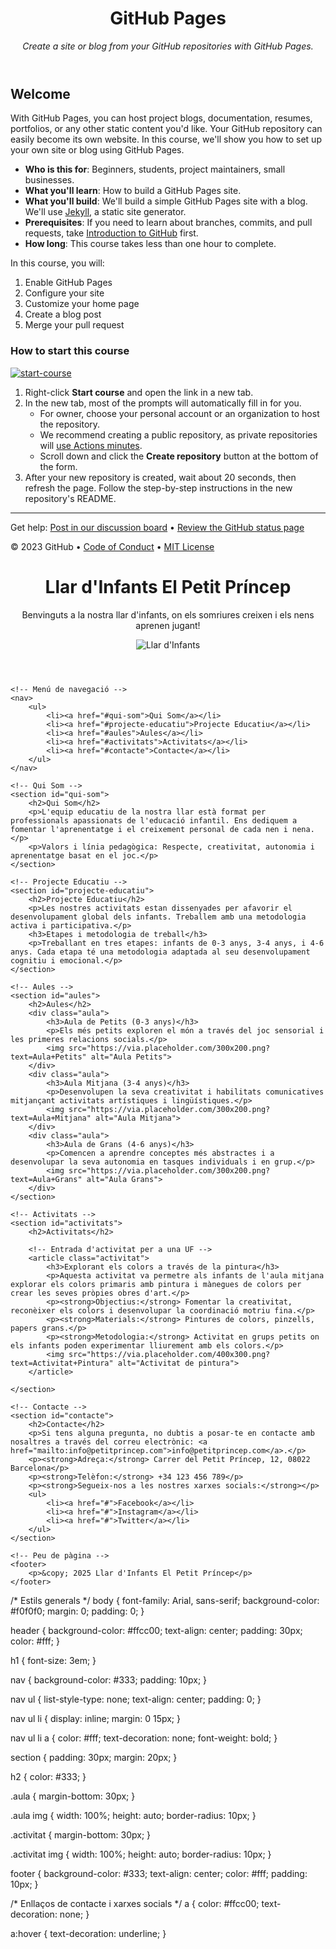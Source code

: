 <header>

<!--
  <<< Author notes: Course header >>>
  Include a 1280×640 image, course title in sentence case, and a concise description in emphasis.
  In your repository settings: enable template repository, add your 1280×640 social image, auto delete head branches.
  Add your open source license, GitHub uses MIT license.
-->

# GitHub Pages

_Create a site or blog from your GitHub repositories with GitHub Pages._

</header>

<!--
  <<< Author notes: Course start >>>
  Include start button, a note about Actions minutes,
  and tell the learner why they should take the course.
-->

## Welcome

With GitHub Pages, you can host project blogs, documentation, resumes, portfolios, or any other static content you'd like. Your GitHub repository can easily become its own website. In this course, we'll show you how to set up your own site or blog using GitHub Pages.

- **Who is this for**: Beginners, students, project maintainers, small businesses.
- **What you'll learn**: How to build a GitHub Pages site.
- **What you'll build**: We'll build a simple GitHub Pages site with a blog. We'll use [Jekyll](https://jekyllrb.com), a static site generator.
- **Prerequisites**: If you need to learn about branches, commits, and pull requests, take [Introduction to GitHub](https://github.com/skills/introduction-to-github) first.
- **How long**: This course takes less than one hour to complete.

In this course, you will:

1. Enable GitHub Pages
2. Configure your site
3. Customize your home page
4. Create a blog post
5. Merge your pull request

### How to start this course

<!-- For start course, run in JavaScript:
'https://github.com/new?' + new URLSearchParams({
  template_owner: 'skills',
  template_name: 'github-pages',
  owner: '@me',
  name: 'skills-github-pages',
  description: 'My clone repository',
  visibility: 'public',
}).toString()
-->

[![start-course](https://user-images.githubusercontent.com/1221423/235727646-4a590299-ffe5-480d-8cd5-8194ea184546.svg)](https://github.com/new?template_owner=skills&template_name=github-pages&owner=%40me&name=skills-github-pages&description=My+clone+repository&visibility=public)

1. Right-click **Start course** and open the link in a new tab.
2. In the new tab, most of the prompts will automatically fill in for you.
   - For owner, choose your personal account or an organization to host the repository.
   - We recommend creating a public repository, as private repositories will [use Actions minutes](https://docs.github.com/en/billing/managing-billing-for-github-actions/about-billing-for-github-actions).
   - Scroll down and click the **Create repository** button at the bottom of the form.
3. After your new repository is created, wait about 20 seconds, then refresh the page. Follow the step-by-step instructions in the new repository's README.

<footer>

<!--
  <<< Author notes: Footer >>>
  Add a link to get support, GitHub status page, code of conduct, license link.
-->

---

Get help: [Post in our discussion board](https://github.com/orgs/skills/discussions/categories/github-pages) &bull; [Review the GitHub status page](https://www.githubstatus.com/)

&copy; 2023 GitHub &bull; [Code of Conduct](https://www.contributor-covenant.org/version/2/1/code_of_conduct/code_of_conduct.md) &bull; [MIT License](https://gh.io/mit)

</footer>
<!DOCTYPE html>
<html lang="ca">
<head>
    <meta charset="UTF-8">
    <meta name="viewport" content="width=device-width, initial-scale=1.0">
    <title>Llar d'Infants El Petit Príncep</title>
    <link rel="stylesheet" href="styles.css">
</head>
<body>
    <!-- Pàgina d'inici -->
    <header>
        <h1>Llar d'Infants El Petit Príncep</h1>
        <p>Benvinguts a la nostra llar d'infants, on els somriures creixen i els nens aprenen jugant!</p>
        <img src="https://via.placeholder.com/400x200.png?text=Imatge+de+Benvinguda" alt="Llar d'Infants" />
    </header>

    <!-- Menú de navegació -->
    <nav>
        <ul>
            <li><a href="#qui-som">Qui Som</a></li>
            <li><a href="#projecte-educatiu">Projecte Educatiu</a></li>
            <li><a href="#aules">Aules</a></li>
            <li><a href="#activitats">Activitats</a></li>
            <li><a href="#contacte">Contacte</a></li>
        </ul>
    </nav>

    <!-- Qui Som -->
    <section id="qui-som">
        <h2>Qui Som</h2>
        <p>L'equip educatiu de la nostra llar està format per professionals apassionats de l'educació infantil. Ens dediquem a fomentar l'aprenentatge i el creixement personal de cada nen i nena.</p>
        <p>Valors i línia pedagògica: Respecte, creativitat, autonomia i aprenentatge basat en el joc.</p>
    </section>

    <!-- Projecte Educatiu -->
    <section id="projecte-educatiu">
        <h2>Projecte Educatiu</h2>
        <p>Les nostres activitats estan dissenyades per afavorir el desenvolupament global dels infants. Treballem amb una metodologia activa i participativa.</p>
        <h3>Etapes i metodologia de treball</h3>
        <p>Treballant en tres etapes: infants de 0-3 anys, 3-4 anys, i 4-6 anys. Cada etapa té una metodologia adaptada al seu desenvolupament cognitiu i emocional.</p>
    </section>

    <!-- Aules -->
    <section id="aules">
        <h2>Aules</h2>
        <div class="aula">
            <h3>Aula de Petits (0-3 anys)</h3>
            <p>Els més petits exploren el món a través del joc sensorial i les primeres relacions socials.</p>
            <img src="https://via.placeholder.com/300x200.png?text=Aula+Petits" alt="Aula Petits">
        </div>
        <div class="aula">
            <h3>Aula Mitjana (3-4 anys)</h3>
            <p>Desenvolupen la seva creativitat i habilitats comunicatives mitjançant activitats artístiques i lingüístiques.</p>
            <img src="https://via.placeholder.com/300x200.png?text=Aula+Mitjana" alt="Aula Mitjana">
        </div>
        <div class="aula">
            <h3>Aula de Grans (4-6 anys)</h3>
            <p>Comencen a aprendre conceptes més abstractes i a desenvolupar la seva autonomia en tasques individuals i en grup.</p>
            <img src="https://via.placeholder.com/300x200.png?text=Aula+Grans" alt="Aula Grans">
        </div>
    </section>

    <!-- Activitats -->
    <section id="activitats">
        <h2>Activitats</h2>

        <!-- Entrada d'activitat per a una UF -->
        <article class="activitat">
            <h3>Explorant els colors a través de la pintura</h3>
            <p>Aquesta activitat va permetre als infants de l'aula mitjana explorar els colors primaris amb pintura i mànegues de colors per crear les seves pròpies obres d'art.</p>
            <p><strong>Objectius:</strong> Fomentar la creativitat, reconèixer els colors i desenvolupar la coordinació motriu fina.</p>
            <p><strong>Materials:</strong> Pintures de colors, pinzells, papers grans.</p>
            <p><strong>Metodologia:</strong> Activitat en grups petits on els infants poden experimentar lliurement amb els colors.</p>
            <img src="https://via.placeholder.com/400x300.png?text=Activitat+Pintura" alt="Activitat de pintura">
        </article>

    </section>

    <!-- Contacte -->
    <section id="contacte">
        <h2>Contacte</h2>
        <p>Si tens alguna pregunta, no dubtis a posar-te en contacte amb nosaltres a través del correu electrònic: <a href="mailto:info@petitprincep.com">info@petitprincep.com</a>.</p>
        <p><strong>Adreça:</strong> Carrer del Petit Príncep, 12, 08022 Barcelona</p>
        <p><strong>Telèfon:</strong> +34 123 456 789</p>
        <p><strong>Segueix-nos a les nostres xarxes socials:</strong></p>
        <ul>
            <li><a href="#">Facebook</a></li>
            <li><a href="#">Instagram</a></li>
            <li><a href="#">Twitter</a></li>
        </ul>
    </section>

    <!-- Peu de pàgina -->
    <footer>
        <p>&copy; 2025 Llar d'Infants El Petit Príncep</p>
    </footer>
</body>
</html>
/* Estils generals */
body {
    font-family: Arial, sans-serif;
    background-color: #f0f0f0;
    margin: 0;
    padding: 0;
}

header {
    background-color: #ffcc00;
    text-align: center;
    padding: 30px;
    color: #fff;
}

h1 {
    font-size: 3em;
}

nav {
    background-color: #333;
    padding: 10px;
}

nav ul {
    list-style-type: none;
    text-align: center;
    padding: 0;
}

nav ul li {
    display: inline;
    margin: 0 15px;
}

nav ul li a {
    color: #fff;
    text-decoration: none;
    font-weight: bold;
}

section {
    padding: 30px;
    margin: 20px;
}

h2 {
    color: #333;
}

.aula {
    margin-bottom: 30px;
}

.aula img {
    width: 100%;
    height: auto;
    border-radius: 10px;
}

.activitat {
    margin-bottom: 30px;
}

.activitat img {
    width: 100%;
    height: auto;
    border-radius: 10px;
}

footer {
    background-color: #333;
    text-align: center;
    color: #fff;
    padding: 10px;
}

/* Enllaços de contacte i xarxes socials */
a {
    color: #ffcc00;
    text-decoration: none;
}

a:hover {
    text-decoration: underline;
}
